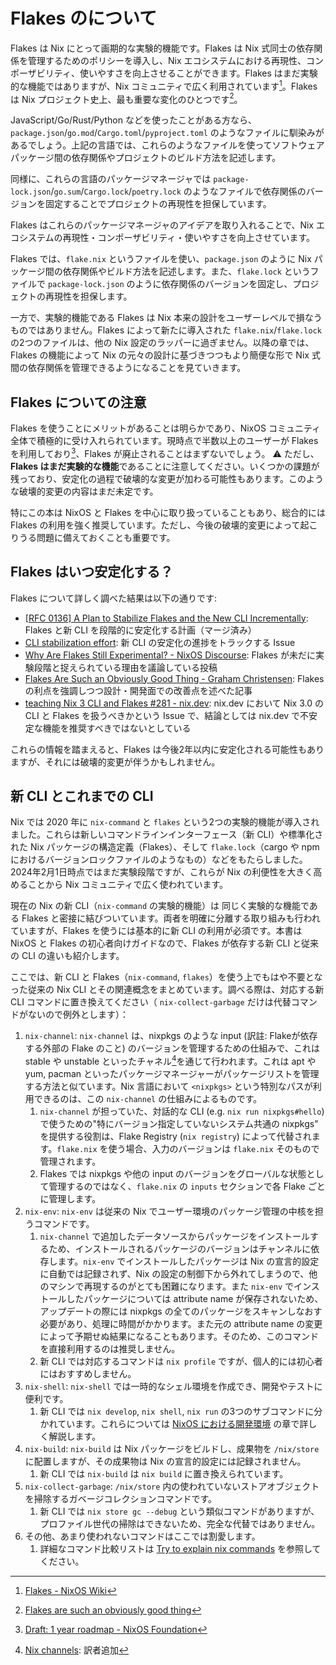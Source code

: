 # Flakes のについて

Flakes は Nix にとって画期的な実験的機能です。Flakes は Nix 式同士の依存関係を管理するためのポリシーを導入し、Nix エコシステムにおける再現性、コンポーザビリティ、使いやすさを向上させることができます。Flakes はまだ実験的な機能ではありますが、Nix コミュニティで広く利用されています[^1]。Flakes は Nix プロジェクト史上、最も重要な変化のひとつです[^2]。

JavaScript/Go/Rust/Python などを使ったことがある方なら、`package.json`/`go.mod`/`Cargo.toml`/`pyproject.toml` のようなファイルに馴染みがあるでしょう。上記の言語では、これらのようなファイルを使ってソフトウェアパッケージ間の依存関係やプロジェクトのビルド方法を記述します。

同様に、これらの言語のパッケージマネージャでは `package-lock.json`/`go.sum`/`Cargo.lock`/`poetry.lock` のようなファイルで依存関係のバージョンを固定することでプロジェクトの再現性を担保しています。

Flakes はこれらのパッケージマネージャのアイデアを取り入れることで、Nix エコシステムの再現性・コンポーザビリティ・使いやすさを向上させています。

Flakes では、`flake.nix` というファイルを使い、`package.json` のように Nix パッケージ間の依存関係やビルド方法を記述します。また、`flake.lock` というファイルで `package-lock.json` のように依存関係のバージョンを固定し、プロジェクトの再現性を担保します。

一方で、実験的機能である Flakes は Nix 本来の設計をユーザーレベルで損なうものではありません。Flakes によって新たに導入された `flake.nix`/`flake.lock` の2つのファイルは、他の Nix 設定のラッパーに過ぎません。以降の章では、Flakes の機能によって Nix の元々の設計に基づきつつもより簡便な形で Nix 式間の依存関係を管理できるようになることを見ていきます。

## Flakes についての注意 <Badge type="danger" text="caution" />

Flakes を使うことにメリットがあることは明らかであり、NixOS コミュニティ全体で積極的に受け入れられています。現時点で半数以上のユーザーが Flakes を利用しており[^3]、Flakes が廃止されることはまずないでしょう。
:warning: ただし、**Flakes はまだ実験的な機能**であることに注意してください。いくつかの課題が残っており、安定化の過程で破壊的な変更が加わる可能性もあります。このような破壊的変更の内容はまだ未定です。

特にこの本は NixOS と Flakes を中心に取り扱っていることもあり、総合的には Flakes の利用を強く推奨しています。ただし、今後の破壊的変更によって起こりうる問題に備えておくことも重要です。

## Flakes はいつ安定化する？

Flakes について詳しく調べた結果は以下の通りです:

- [[RFC 0136] A Plan to Stabilize Flakes and the New CLI Incrementally](https://github.com/NixOS/rfcs/pull/136): Flakes と新 CLI を段階的に安定化する計画（マージ済み）
- [CLI stabilization effort](https://github.com/NixOS/nix/issues/7701): 新 CLI の安定化の進捗をトラックする Issue
- [Why Are Flakes Still Experimental? - NixOS Discourse](https://discourse.nixos.org/t/why-flakes-still-experimental/29317): Flakes が未だに実験段階と捉えられている理由を議論している投稿
- [Flakes Are Such an Obviously Good Thing - Graham Christensen](https://grahamc.com/blog/flakes-are-an-obviously-good-thing/): Flakes の利点を強調しつつ設計・開発面での改善点を述べた記事
- [ teaching Nix 3 CLI and Flakes #281 - nix.dev](https://github.com/NixOS/nix.dev/issues/281): nix.dev において Nix 3.0 の CLI と Flakes を扱うべきかという Issue で、結論としては nix.dev で不安定な機能を推奨すべきではないとしている

これらの情報を踏まえると、Flakes は今後2年以内に安定化される可能性もありますが、それには破壊的変更が伴うかもしれません。

## 新 CLI とこれまでの CLI

Nix では 2020 年に `nix-command` と `flakes` という2つの実験的機能が導入されました。これらは新しいコマンドラインインターフェース（新 CLI）や標準化された Nix パッケージの構造定義（Flakes）、そして `flake.lock`（cargo や npm におけるバージョンロックファイルのようなもの）などをもたらしました。2024年2月1日時点ではまだ実験段階ですが、これらが Nix の利便性を大きく高めることから Nix コミュニティで広く使われています。

現在の Nix の新 CLI（`nix-command` の実験的機能）は 同じく実験的な機能である Flakes と密接に結びついています。両者を明確に分離する取り組みも行われていますが、Flakes を使うには基本的に新 CLI の利用が必須です。本書は NixOS と Flakes の初心者向けガイドなので、Flakes が依存する新 CLI と従来の CLI の違いも紹介します。

ここでは、新 CLI と Flakes（`nix-command`, `flakes`）を使う上でもはや不要となった従来の Nix CLI とその関連概念をまとめています。調べる際は、対応する新 CLI コマンドに置き換えてください（ `nix-collect-garbage` だけは代替コマンドがないので例外とします）：

1. `nix-channel`: `nix-channel` は、nixpkgs のような input (訳註: Flakeが依存する外部の Flake のこと) のバージョンを管理するための仕組みで、これは stable や unstable といったチャネル[^4]を通じて行われます。これは apt や yum, pacman といったパッケージマネージャーがパッケージリストを管理する方法と似ています。Nix 言語において `<nixpkgs>` という特別なパスが利用できるのは、この `nix-channel` の仕組みによるものです。
   1. `nix-channel` が担っていた、対話的な CLI (e.g. `nix run nixpkgs#hello`) で使うための"特にバージョン指定していないシステム共通の nixpkgs" を提供する役割は、Flake Registry (`nix registry`) によって代替されます。`flake.nix` を使う場合、入力のバージョンは `flake.nix` そのもので管理されます。
   2. Flakes では nixpkgs や他の input のバージョンをグローバルな状態として管理するのではなく、`flake.nix` の `inputs` セクションで各 Flake ごとに管理します。
2. `nix-env`: `nix-env` は従来の Nix でユーザー環境のパッケージ管理の中核を担うコマンドです。
   1. `nix-channel` で追加したデータソースからパッケージをインストールするため、インストールされるパッケージのバージョンはチャンネルに依存します。`nix-env` でインストールしたパッケージは Nix の宣言的設定に自動では記録されず、Nix の設定の制御下から外れてしまうので、他のマシンで再現するのがとても困難になります。また `nix-env` でインストールしたパッケージについては attribute name が保存されないため、アップデートの際には nixpkgs の全てのパッケージをスキャンしなおす必要があり、処理に時間がかかります。また元の attribute name の変更によって予期せぬ結果になることもあります。そのため、このコマンドを直接利用するのは推奨しません。
   2. 新 CLI では対応するコマンドは `nix profile` ですが、個人的には初心者にはおすすめしません。
3. `nix-shell`: `nix-shell` では一時的なシェル環境を作成でき、開発やテストに便利です。
   1. 新 CLI では `nix develop`, `nix shell`, `nix run` の3つのサブコマンドに分かれています。これらについては [NixOS における開発環境](../development/intro.md) の章で詳しく解説します。
4. `nix-build`: `nix-build` は Nix パッケージをビルドし、成果物を `/nix/store` に配置しますが、その成果物は Nix の宣言的設定には記録されません。
   1. 新 CLI では `nix-build` は `nix build` に置き換えられています。
5. `nix-collect-garbage`: `/nix/store` 内の使われていないストアオブジェクトを掃除するガベージコレクションコマンドです。
   1. 新 CLI では `nix store gc --debug` という類似コマンドがありますが、プロファイル世代の掃除はできないため、完全な代替ではありません。
6. その他、あまり使われないコマンドはここでは割愛します。
   1. 詳細なコマンド比較リストは [Try to explain nix commands](https://qiita.com/Sumi-Sumi/items/6de9ee7aab10bc0dbead?_x_tr_sl=auto&_x_tr_tl=en&_x_tr_hl=en) を参照してください。

[^1]: [Flakes - NixOS Wiki](https://wiki.nixos.org/wiki/Flakes)

[^2]: [Flakes are such an obviously good thing](https://grahamc.com/blog/flakes-are-an-obviously-good-thing/)

[^3]: [Draft: 1 year roadmap - NixOS Foundation](https://web.archive.org/web/20250317120825/https://nixos-foundation.notion.site/1-year-roadmap-0dc5c2ec265a477ea65c549cd5e568a9)

[^4]: [Nix channels](https://nixos.wiki/wiki/Nix_channels): 訳者追加
